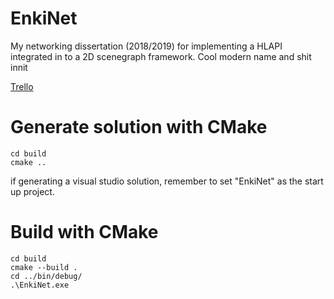 # EnkiNet
My networking dissertation (2018/2019) for implementing a HLAPI integrated in to a 2D scenegraph framework.
Cool modern name and shit innit

[Trello](https://trello.com/b/vID8EWtE/enkinet)

# Generate solution with CMake
````
cd build
cmake ..
````

if generating a visual studio solution, remember to set "EnkiNet" as the start up project.

# Build with CMake
````
cd build
cmake --build .
cd ../bin/debug/
.\EnkiNet.exe
````